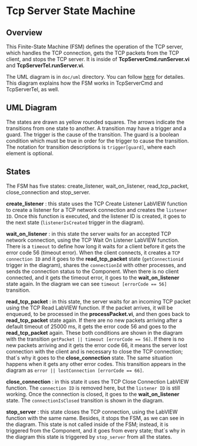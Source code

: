 # Tcp Server State Machine

## Overview

This Finite-State Machine (FSM) defines the operation of the TCP server, which handles the TCP connection, gets the TCP packets from the TCP client, and stops the TCP server.
It is inside of **TcpServerCmd.runServer.vi** and **TcpServerTel.runServer.vi**.

The UML diagram is in `doc/uml` directory.
You can follow [here](../doc/uml/stateMachineTcpServerCmd.uml) for detailes.
This diagram explains how the FSM works in TcpServerCmd and TcpServerTel, as well.

## UML Diagram

The states are drawn as yellow rounded squares. The arrows indicate the transitions from one state to another.
A transition may have a trigger and a guard.
The trigger is the cause of the transition.
The guard is a boolean condition which must be true in order for the trigger to cause the transition.
The notation for transition descriptions is `trigger[guard]`, where each element is optional.

## States

The FSM has five states: create_listener, wait_on_listener, read_tcp_packet, close_connection and stop_server.

**create_listener** : this state uses the TCP Create Listener LabVIEW function to create a listener for a TCP network connection and creates the `listener ID`.
Once this function is executed, and the listener ID is created, it goes to the next state  (`listenerIsCreated` trigger in the diagram).

**wait_on_listener** : in this state the server waits for an accepted TCP network connection, using the TCP Wait On Listener LabVIEW function.
There is a `timeout` to define how long it waits for a client before it gets the error code 56 (timeout error).
When the client connects, it creates a `TCP connection ID` and it goes to the **read_tcp_packet** state (`getConnectionid` trigger in the diagram), shares the `connectionId` with other processes, and sends the connection status to the Component.
When there is no client connected, and it gets the timeout error, it goes to the **wait_on_listener** state again.
In the diagram we can see `timeout [errorCode == 56]` transition.

**read_tcp_packet** : in this state, the server waits for an incoming TCP packet using the TCP Read LabVIEW function.
If the packet arrives, it will be enqueued, to be processed in the **processPacket.vi**, and then goes back to **read_tcp_packet** state again.
If there are no new packets arriving after a default timeout of 25000 ms, it gets the error code 56 and goes to the **read_tcp_packet** again.
These both conditions are shown in the diagram with the transition `getPacket || timeout [errorCode == 56]`.
If there is no new packets arriving and it gets the error code 66, it means the server lost connection with the client and is necessary to close the TCP connection; that´s why it goes to the **close_connection** state.
The same situation happens when it gets any other error codes.
This transition appears in the diagram as `error || lostConnection [errorCode == 66]`.

**close_connection** : in this state it uses the TCP Close Connection LabVIEW function.
The `connection ID` is removed here, but the `listener ID` is still working.
Once the connection is closed, it goes to the **wait_on_listener** state.
The `connectionIsClosed` transition is shown in the diagram.

**stop_server** : this state closes the TCP connection, using the LabVIEW function with the same name.
Besides, it stops the FSM, as we can see in the diagram.
This state is not called inside of the FSM; instead, it is triggered from the Component, and it goes from every state; that´s why in the diagram this state is triggered by `stop_server` from all the states.
